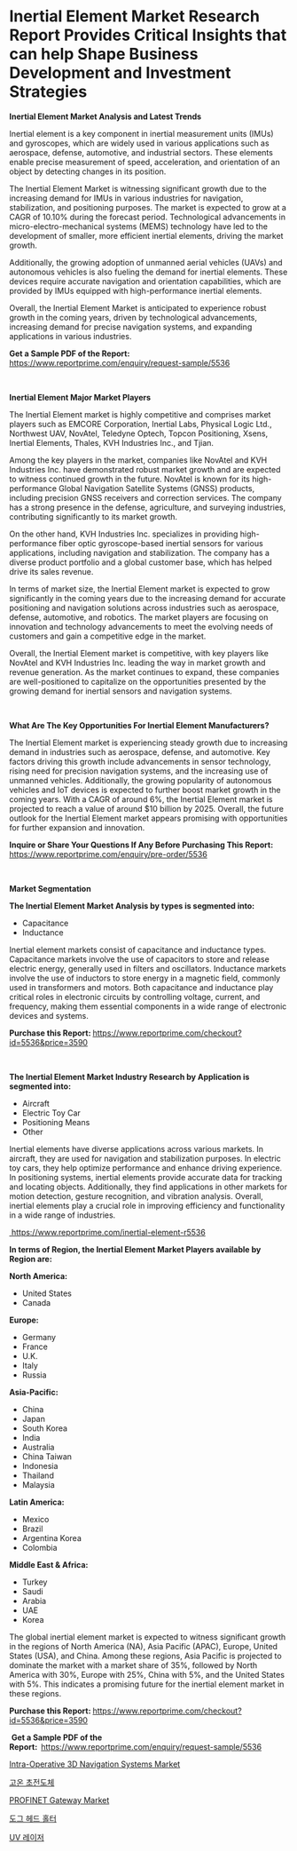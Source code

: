 <p><h1>Inertial Element Market Research Report Provides Critical Insights that can help Shape Business Development and Investment Strategies</h1></p><p><strong>Inertial Element Market Analysis and Latest Trends</strong></p>
<p><p>Inertial element is a key component in inertial measurement units (IMUs) and gyroscopes, which are widely used in various applications such as aerospace, defense, automotive, and industrial sectors. These elements enable precise measurement of speed, acceleration, and orientation of an object by detecting changes in its position.</p><p>The Inertial Element Market is witnessing significant growth due to the increasing demand for IMUs in various industries for navigation, stabilization, and positioning purposes. The market is expected to grow at a CAGR of 10.10% during the forecast period. Technological advancements in micro-electro-mechanical systems (MEMS) technology have led to the development of smaller, more efficient inertial elements, driving the market growth.</p><p>Additionally, the growing adoption of unmanned aerial vehicles (UAVs) and autonomous vehicles is also fueling the demand for inertial elements. These devices require accurate navigation and orientation capabilities, which are provided by IMUs equipped with high-performance inertial elements.</p><p>Overall, the Inertial Element Market is anticipated to experience robust growth in the coming years, driven by technological advancements, increasing demand for precise navigation systems, and expanding applications in various industries.</p></p>
<p><strong>Get a Sample PDF of the Report:&nbsp;</strong> <a href="https://www.reportprime.com/enquiry/request-sample/5536">https://www.reportprime.com/enquiry/request-sample/5536</a></p>
<p>&nbsp;</p>
<p><strong>Inertial Element Major Market Players</strong></p>
<p><p>The Inertial Element market is highly competitive and comprises market players such as EMCORE Corporation, Inertial Labs, Physical Logic Ltd., Northwest UAV, NovAtel, Teledyne Optech, Topcon Positioning, Xsens, Inertial Elements, Thales, KVH Industries Inc., and Tjian.</p><p>Among the key players in the market, companies like NovAtel and KVH Industries Inc. have demonstrated robust market growth and are expected to witness continued growth in the future. NovAtel is known for its high-performance Global Navigation Satellite Systems (GNSS) products, including precision GNSS receivers and correction services. The company has a strong presence in the defense, agriculture, and surveying industries, contributing significantly to its market growth. </p><p>On the other hand, KVH Industries Inc. specializes in providing high-performance fiber optic gyroscope-based inertial sensors for various applications, including navigation and stabilization. The company has a diverse product portfolio and a global customer base, which has helped drive its sales revenue.</p><p>In terms of market size, the Inertial Element market is expected to grow significantly in the coming years due to the increasing demand for accurate positioning and navigation solutions across industries such as aerospace, defense, automotive, and robotics. The market players are focusing on innovation and technology advancements to meet the evolving needs of customers and gain a competitive edge in the market.</p><p>Overall, the Inertial Element market is competitive, with key players like NovAtel and KVH Industries Inc. leading the way in market growth and revenue generation. As the market continues to expand, these companies are well-positioned to capitalize on the opportunities presented by the growing demand for inertial sensors and navigation systems.</p></p>
<p>&nbsp;</p>
<p><strong>What Are The Key Opportunities For Inertial Element Manufacturers?</strong></p>
<p><p>The Inertial Element market is experiencing steady growth due to increasing demand in industries such as aerospace, defense, and automotive. Key factors driving this growth include advancements in sensor technology, rising need for precision navigation systems, and the increasing use of unmanned vehicles. Additionally, the growing popularity of autonomous vehicles and IoT devices is expected to further boost market growth in the coming years. With a CAGR of around 6%, the Inertial Element market is projected to reach a value of around $10 billion by 2025. Overall, the future outlook for the Inertial Element market appears promising with opportunities for further expansion and innovation.</p></p>
<p><strong>Inquire or Share Your Questions If Any Before Purchasing This Report:</strong> <a href="https://www.reportprime.com/enquiry/pre-order/5536">https://www.reportprime.com/enquiry/pre-order/5536</a></p>
<p>&nbsp;</p>
<p><strong>Market Segmentation</strong></p>
<p><strong>The Inertial Element Market Analysis by types is segmented into:</strong></p>
<p><ul><li>Capacitance</li><li>Inductance</li></ul></p>
<p><p>Inertial element markets consist of capacitance and inductance types. Capacitance markets involve the use of capacitors to store and release electric energy, generally used in filters and oscillators. Inductance markets involve the use of inductors to store energy in a magnetic field, commonly used in transformers and motors. Both capacitance and inductance play critical roles in electronic circuits by controlling voltage, current, and frequency, making them essential components in a wide range of electronic devices and systems.</p></p>
<p><strong>Purchase this Report:&nbsp;</strong><a href="https://www.reportprime.com/checkout?id=5536&price=3590">https://www.reportprime.com/checkout?id=5536&price=3590</a></p>
<p>&nbsp;</p>
<p><strong>The Inertial Element Market Industry Research by Application is segmented into:</strong></p>
<p><ul><li>Aircraft</li><li>Electric Toy Car</li><li>Positioning Means</li><li>Other</li></ul></p>
<p><p>Inertial elements have diverse applications across various markets. In aircraft, they are used for navigation and stabilization purposes. In electric toy cars, they help optimize performance and enhance driving experience. In positioning systems, inertial elements provide accurate data for tracking and locating objects. Additionally, they find applications in other markets for motion detection, gesture recognition, and vibration analysis. Overall, inertial elements play a crucial role in improving efficiency and functionality in a wide range of industries.</p></p>
<p><a href="https://www.reportprime.com/inertial-element-r5536">&nbsp;https://www.reportprime.com/inertial-element-r5536</a></p>
<p><strong>In terms of Region, the Inertial Element Market Players available by Region are:</strong></p>
<p>
    <p> <strong> North America: </strong>
        <ul>
            <li>United States</li>
            <li>Canada</li>
        </ul>
        </p> 
    <p> <strong> Europe: </strong>
        <ul>
            <li>Germany</li>
            <li>France</li>
            <li>U.K.</li>
            <li>Italy</li>
            <li>Russia</li>
        </ul>
        </p> 
    <p> <strong> Asia-Pacific: </strong>
        <ul>
            <li>China</li>
            <li>Japan</li>
            <li>South Korea</li>
            <li>India</li>
            <li>Australia</li>
            <li>China Taiwan</li>
            <li>Indonesia</li>
            <li>Thailand</li>
            <li>Malaysia</li>
        </ul>
        </p> 
    <p> <strong> Latin America: </strong>
        <ul>
            <li>Mexico</li>
            <li>Brazil</li>
            <li>Argentina Korea</li>
            <li>Colombia</li>
        </ul>
        </p> 
    <p> <strong> Middle East & Africa: </strong>
        <ul>
            <li>Turkey</li>
            <li>Saudi</li>
            <li>Arabia</li>
            <li>UAE</li>
            <li>Korea</li>
        </ul>
    </p>
    </p>
<p><p>The global inertial element market is expected to witness significant growth in the regions of North America (NA), Asia Pacific (APAC), Europe, United States (USA), and China. Among these regions, Asia Pacific is projected to dominate the market with a market share of 35%, followed by North America with 30%, Europe with 25%, China with 5%, and the United States with 5%. This indicates a promising future for the inertial element market in these regions.</p></p>
<p><strong>Purchase this Report: </strong><a href="https://www.reportprime.com/checkout?id=5536&price=3590">https://www.reportprime.com/checkout?id=5536&price=3590</a></p>
<p>&nbsp;<strong>Get a Sample PDF of the Report:&nbsp;&nbsp;</strong><a href="https://www.reportprime.com/enquiry/request-sample/5536">https://www.reportprime.com/enquiry/request-sample/5536</a></p>
<p><strong></strong></p>
<p><p><a href="https://issuu.com/reportprime-2/docs/intra-operative-3d-navigation-syste_3492e0aabd272a">Intra-Operative 3D Navigation Systems Market</a></p><p><a href="https://github.com/mithunmistry2258/Market-Research-Report-List-1/blob/main/894335759346.md">고온 초전도체</a></p><p><a href="https://github.com/nicholepatriciadoylenwnrjr0/Market-Research-Report-List-3/blob/main/profinet-gateway-market.md">PROFINET Gateway Market</a></p><p><a href="https://medium.com/@pyscho67867/%EA%B8%80%EB%A1%9C%EB%B2%8C-%EA%B0%9C-%ED%97%A4%EB%93%9C-%ED%96%87%ED%84%B0-%EC%8B%9C%EC%9E%A5-%EA%B7%9C%EB%AA%A8-%EB%B0%8F-%EC%8B%9C%EC%9E%A5-%EB%8F%99%ED%96%A5-%EB%B6%84%EC%84%9D-%EC%A7%80%EC%97%AD%EB%B3%84-%EC%A0%84%EB%A7%9D-%EA%B2%BD%EC%9F%81-%EC%A0%84%EB%9E%B5%EC%9D%80-2024%EB%85%84%EB%B6%80%ED%84%B0-2031%EB%85%84%EA%B9%8C%EC%A7%80-%EC%98%88%EC%B8%A1%EB%90%A8-fe781d0dccfb">도그 헤드 홀터</a></p><p><a href="https://github.com/konokaryan/Market-Research-Report-List-1/blob/main/623613659348.md">UV 레이저</a></p></p>
